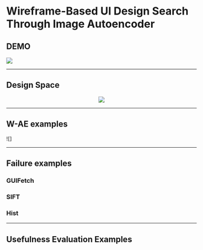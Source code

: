 Wireframe-Based UI Design Search Through Image Autoencoder
============================================================

## DEMO
[![](http://img.youtube.com/vi/StTKtI2s5IA/1.jpg)](https://youtu.be/StTKtI2s5IA "UI Design Search Demo")

----------
## Design Space
<p align="center"><img src="https://github.com/fsewae/fse_wae/blob/master/database_img/DesignSpace.png"></p>

----------
## W-AE examples
![]

----------
## Failure examples
### GUIFetch

### SIFT

### Hist

----------
## Usefulness Evaluation Examples
